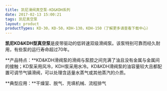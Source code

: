 ```yaml
---
title: 凯尼滑阀真空泵-KD&KDH系列
date: 2017-02-13 15:00:21
tags: 凯尼真空泵
layout: product
productTypes: KD-30，KD-50，KDH-130，KDH-150（了解更多请查看下载中心）
---
```


**凯尼KD&KDH型真空泵**是皮带驱动的低转速双级滑阀泵。该泵特别可靠而经久耐用，有些泵的运行寿命超过70年。

**产品特点：**KD&KDH滑阀泵的滑阀与泵腔之间充满了油且没有金属与金属间的接触；KD泵采用风冷，KDH泵采用水冷。KD&KDH滑阀泵的油容量较大且都配置可调节气镇滑阀，可以处理含适量水蒸气或其他蒸汽的介质。

**典型应用：**干燥室、脱气、充填机械、流程排气
